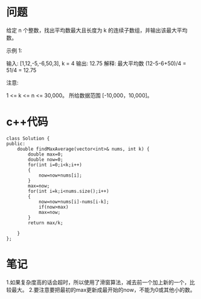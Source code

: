 # 问题
给定 n 个整数，找出平均数最大且长度为 k 的连续子数组，并输出该最大平均数。

示例 1:

输入: [1,12,-5,-6,50,3], k = 4
输出: 12.75
解释: 最大平均数 (12-5-6+50)/4 = 51/4 = 12.75
 

注意:

1 <= k <= n <= 30,000。
所给数据范围 [-10,000，10,000]。
# c++代码
```
class Solution {
public:
    double findMaxAverage(vector<int>& nums, int k) {
        double max=0;
        double now=0;
        for(int i=0;i<k;i++)
        {
            now=now+nums[i];
        }
        max=now;
        for(int i=k;i<nums.size();i++)
        {
            now=now+nums[i]-nums[i-k];
            if(now>max)
            max=now;
        }
        return max/k;

    }
};
```
# 笔记
1.如果复杂度高的话会超时，所以使用了滑窗算法，减去前一个加上新的一个，比较最大。
2.要注意要把最初的max更新成最开始的now，不能为0或其他小的数。
